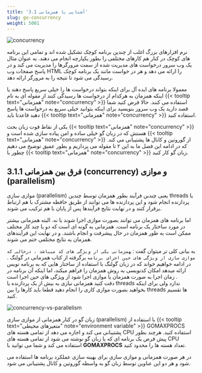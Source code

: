 ```yaml
---
title: '3.1 آشنایی با همزمانی'
slug: go-concurrency
weight: 5001
---
```


 ![concurrency](../../assets/img/content/chapter3/concurrency/1.png)
 
نرم افزارهای بزرگ اغلب از چندین برنامه کوچک تشکیل شده اند و تمامی این برنامه های کوچک در کنار هم کارهای مختلفی را بطور یکپارچه انجام می دهند. به عنوان مثال یک وب سرور درخواست های مدیریت شده از سمت مرورگرها را مدیریت می کند و در پاسخ صفحات وب HTML را ارائه می دهد و هر در خواست مانند یک برنامه کوچک رسیدگی می شود تا نتیجه را به مرورگر ارائه دهد.

معمولا برنامه های ایده آل برای اینکه بتواند درخواست ها را خیلی سریع پاسخ دهند یا اینکه همزمان به هرکدام از درخواست ها رسیدگی کنند از مقوله ای به نام {{< tooltip text="همزمانی" note="concurrency" >}} استفاده می کنند. حالا فرض کنید شما قصد دارید یک وب سرور بنویسید برای اینکه بتوانید خیلی سریع به درخواست ها پاسخ دهید قاعدتا باید  {{< tooltip text="همزمانی" note="concurrency" >}} استفاده کنید.

یکی از نقاط قوت زبان بحث  {{< tooltip text="همزمانی" note="concurrency" >}}  هستش که در زبان گو خیلی ساده و امن پیاده سازی شده است و {{< tooltip text="همزمانی" note="concurrency" >}} از گوروتین و کانال ها پشتیبانی می کند. که در ادامه این فصل ما به این ۲ تا مقوله می پردازیم و بطور عمیق توضیح می دهیم چطور با  {{< tooltip text="همزمانی" note="concurrency" >}}  زبان گو کار کنید.

## 3.1.1 فرق بین همزمانی (concurrency) و موازی (parallelism)


موازی سازی (parallelism) یعنی چندین فرآیند بطور همزمان توسط چندین threads یا پردازنده انجام شود و این پردازنده ها می توانند از طریق حافظه مشترک با هم ارتباط برقرار کنند و در نهایت نتایج فرآیندها پس از پایان با هم ترکیب می شوند.

اما برنامه های همزمان می توانند بصورت موازی اجرا شوند یا نه. البته همزمانی بیشتر در مورد ساختار یک برنامه است. همزمانی به گونه ای است که دو یا چند کار مختلف ممکن است به طور همزمان در حال پیشرفت و انجام باشند. و در نهایت این فرآیندهای همزمان به نتایج مختلفی ختم می شوند.

به بیانی کلی تر میتوان گفت : ‍`همزمانی یکی از ویژگی های کد میباشد ، درحالی که موازی سازی از ویژگی های حین اجرای برنامه` برگرفته از کتاب همزمانی در گولنگ . در ادامه خواهیم خواند که در زبان گولنگ با استفاده از ساختار هایی که به برنامه نویس ارائه میدهد امکان کدنویسی به روش همزمان را فراهم میکند، اما اینکه آن برنامه در زمان اجرا به صورت همزمان یا موازی اجرا شود از ویژگی های حین اجرا است .  
دقت کنید همزمانی نیازی به بیش از یک پردازنده یا threads ندارد ولی برای اینکه بخواهید بصورت موازی کاری را انجام دهید قطعا باید کارها را بین threads ها تقسیم کنید.

 ![concurrency-vs-parallelism](../../assets/img/content/chapter3/concurrency/2.png)

زبان گو در کنار همزمانی از موازی سازی (parallelism) با استفاده از {{< tooltip text="متغیرهای محیطی" note="environment variable" >}} GOMAXPROCS پشتیبانی می کند و اجازه می دهد از تمامی هسته های CPU استفاده کنید. هرچند بطور پیش فرض یک برنامه ای که با زبان گو نوشته می شود از تمامی هسته های CPU استفاده می کند و شما می توانید با **GOMAXPROCS** تعداد هسته ها را محدود کنید.

در هر صورت همزمانی و موازی سازی برای بهینه سازی عملکرد برنامه ها استفاده می شود و هر دو این عناوین توسط زبان گو به واسطه گوروتین و کانال پشتیبانی می شود.
